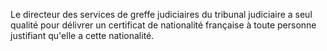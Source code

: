 Le directeur des services de greffe judiciaires du tribunal judiciaire a seul qualité pour délivrer un certificat de nationalité française à toute personne justifiant qu'elle a cette nationalité.
